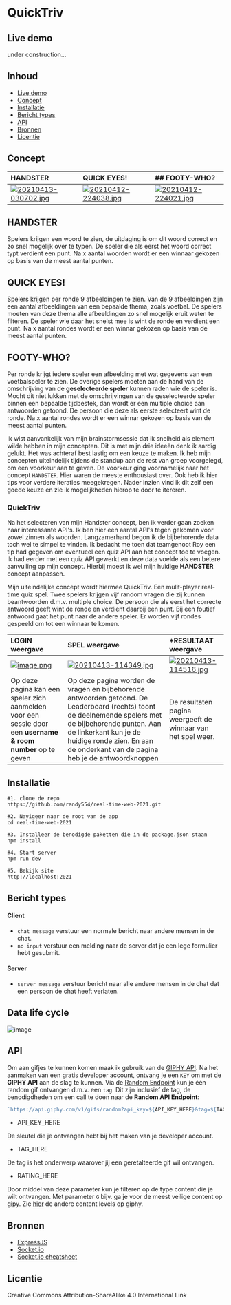 # QuickTriv

## Live demo
under construction...

## Inhoud

* [Live demo](#live-demo)
* [Concept](#concept)
* [Installatie](#installatie)
* [Bericht types](#bericht-types)
* [API](#API)
* [Bronnen](#bronnen)
* [Licentie](#licentie)


## Concept

| **HANDSTER** | **QUICK EYES!** | ## FOOTY-WHO? |
| :--- | :--- | :--- |
| [![20210413-030702.jpg](https://i.postimg.cc/Y0VL8Y4M/20210413-030702.jpg)](https://postimg.cc/sGY2gB9N) | [![20210412-224038.jpg](https://i.postimg.cc/dQSCqP5p/20210412-224038.jpg)](https://postimg.cc/dDr3BXPj) | [![20210412-224021.jpg](https://i.postimg.cc/7hbTgmZK/20210412-224021.jpg)](https://postimg.cc/sGdXzPSW)  |


##  HANDSTER

Spelers krijgen een woord te zien, de uitdaging is om dit woord correct en zo snel mogelijk over te typen. De speler die als eerst het  woord correct typt verdient een punt. Na x aantal woorden wordt er een winnaar gekozen op basis van de meest aantal punten.



## QUICK EYES!

Spelers krijgen per ronde 9 afbeeldingen te zien. Van de 9 afbeeldingen zijn een aantal afbeeldingen van een bepaalde thema, zoals voetbal. De spelers moeten van deze thema alle afbeeldingen zo snel mogelijk eruit weten te filteren. De speler wie daar het snelst mee is wint de ronde en verdient een punt. Na x aantal rondes wordt er een winnar gekozen op basis van de meest aantal punten.



## FOOTY-WHO?

Per ronde krijgt iedere speler een afbeelding met wat gegevens van een voetbalspeler te zien. De overige spelers moeten aan de hand van de omschrijving van de **geselecteerde speler** kunnen raden wie de speler is. Mocht dit niet lukken met de omschrijvingen van de geselecteerde speler binnen een bepaalde tijdbestek, dan wordt er een multiple choice aan antwoorden getoond. De persoon die deze als eerste selecteert wint de ronde. Na x aantal rondes wordt er een winnar gekozen op basis van de meest aantal punten.


Ik wist aanvankelijk van mijn brainstormsessie dat ik snelheid als element wilde hebben in mijn concepten. Dit is met mijn drie ideeën denk ik aardig gelukt. Het was achteraf best lastig om een keuze te maken. Ik heb mijn concepten uiteindelijk tijdens de standup aan de rest van groep voorgelegd, om een voorkeur aan te geven. De voorkeur ging voornamelijk naar het concept `HANDSTER`. Hier waren de meeste enthousiast over. Ook heb ik hier tips voor verdere iteraties meegekregen. Nader inzien vind ik dit zelf een goede keuze en zie ik mogelijkheden hierop te door te itereren. 


### QuickTriv

Na het selecteren van mijn Handster concept, ben ik verder gaan zoeken naar interessante API's. Ik ben hier een aantal API's tegen gekomen voor zowel zinnen als woorden. Langzamerhand begon ik de bijbehorende data toch wel te simpel te vinden. Ik bedacht me toen dat teamgenoot Roy een tip had gegeven om eventueel een quiz API aan het concept toe te voegen. Ik had eerder met een quiz API gewerkt en deze data voelde als een betere aanvulling op mijn concept. Hierbij moest ik wel mijn  huidige **HANDSTER** concept aanpassen. 

Mijn uiteindelijke concept wordt hiermee QuickTriv. Een mulit-player real-time quiz spel. Twee spelers krijgen vijf random vragen die zij kunnen beantwoorden d.m.v. multiple choice. De persoon die als eerst het correcte antwoord geeft wint de ronde en verdient daarbij een punt. Bij een foutief antwoord gaat het punt naar de andere speler. Er worden vijf rondes gespeeld om tot een winnaar te komen.


| **LOGIN weergave** | **SPEL weergave** | ***RESULTAAT weergave** |
| :--- | :--- | :--- |
| [![image.png](https://i.postimg.cc/RF4YKKMY/image.png)](https://postimg.cc/Mc3t8cf0) | [![20210413-114349.jpg](https://i.postimg.cc/2yHJwM1L/20210413-114349.jpg)](https://postimg.cc/8f6tkyBT) | [![20210413-114516.jpg](https://i.postimg.cc/ydy2JkBP/20210413-114516.jpg)](https://postimg.cc/gXrgQcxX)  |
|Op deze pagina kan een speler zich aanmelden voor een sessie door een **username & room number** op te geven| Op deze pagina worden de vragen en bijbehorende antwoorden getoond. De Leaderboard (rechts) toont de deelnemende spelers met de bijbehorende punten. Aan de linkerkant kun je de huidige ronde zien. En aan de onderkant van de pagina heb je de antwoordknoppen | De resultaten pagina weergeeft de winnaar van het spel weer. |



## Installatie

 
    #1. clone de repo
    https://github.com/randy554/real-time-web-2021.git

    #2. Navigeer naar de root van de app
    cd real-time-web-2021

    #3. Installeer de benodigde paketten die in de package.json staan
    npm install

    #4. Start server
    npm run dev

    #5. Bekijk site
    http://localhost:2021


## Bericht types

#### Client
* `chat message` verstuur een normale bericht naar andere mensen in de chat.
* `no input` verstuur een melding naar de server dat je een lege formulier hebt gesubmit.

#### Server
* `server message` verstuur bericht naar alle andere mensen in de chat dat een persoon de chat heeft verlaten. 


## Data life cycle

![image](https://user-images.githubusercontent.com/57792277/114358413-2f2db100-9b73-11eb-9b6d-45ba85d21cf0.png)

## API

Om aan gifjes te kunnen komen maak ik gebruik van de [GIPHY API](https://developers.giphy.com/docs/api#quick-start-guide). Na het aanmaken van een gratis developer account, ontvang je een `KEY` om met de **GIPHY API** aan de slag te kunnen. Via de [Random Endpoint](https://developers.giphy.com/docs/api/endpoint/#random) kun je één random gif ontvangen d.m.v. een `tag`. Dit zijn inclusief de tag, de benodigdheden om een call te doen naar de **Random API Endpoint**:

```javascript
`https://api.giphy.com/v1/gifs/random?api_key=${API_KEY_HERE}&tag=${TAG_HERE}&rating=${RATING_HERE}`
```

* API_KEY_HERE

De sleutel die je ontvangen hebt bij het maken van je developer account.

* TAG_HERE

De tag is het onderwerp waarover jij een geretalteerde gif wil ontvangen.

* RATING_HERE

Door middel van deze parameter kun je filteren op de type content die je wilt ontvangen. Met parameter `G` bijv. ga je voor de meest veilige content op gipy. Zie [hier](https://developers.giphy.com/docs/optional-settings/#rating) de andere content levels op giphy.



## Bronnen

 * [ExpressJS](https://expressjs.com/)
 * [Socket.io](https://socket.io/get-started/chat/)
 * [Socket.io cheatsheet](https://socket.io/docs/emit-cheatsheet/)



## Licentie

Creative Commons Attribution-ShareAlike 4.0 International Link
